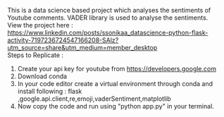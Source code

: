 This is a data science based project which analyses the sentiments of Youtube comments. VADER library is used to analyse the sentiments. <br>
View the project here : https://www.linkedin.com/posts/ssonikaa_datascience-python-flask-activity-7197236724547166208-SAlz?utm_source=share&utm_medium=member_desktop <br>
Steps to Replicate :<br>
1.  Create your api key for youtube from https://developers.google.com<br>
2.  Download conda<br>
3.  In your code editor create a virtual environment through conda and install following : flask ,google.api.client,re,emoji,vaderSentiment,matplotlib<br>
4.  Now copy the code and run using "python app.py" in your terminal.<br>
